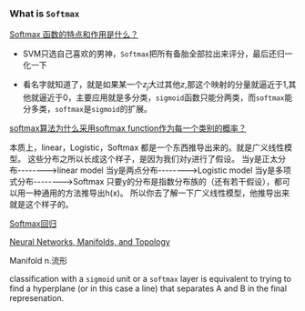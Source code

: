 ### What is `Softmax`

[Softmax 函数的特点和作用是什么？](https://www.zhihu.com/question/23765351)

- SVM只选自己喜欢的男神，`Softmax`把所有备胎全部拉出来评分，最后还归一化一下

- 看名字就知道了，就是如果某一个$z_j$大过其他$z$,那这个映射的分量就逼近于1,其他就逼近于0，主要应用就是多分类，`sigmoid`函数只能分两类，而`softmax`能分多类，`softmax`是`sigmoid`的扩展。


[softmax算法为什么采用softmax function作为每一个类别的概率？](https://www.zhihu.com/question/29435973)

本质上，linear，Logistic，Softmax 都是一个东西推导出来的。就是广义线性模型。
这些分布之所以长成这个样子，是因为我们对y进行了假设。
当y是正太分布-------->linear model
当y是两点分布-------->Logistic model
当y是多项式分布-------->Softmax
只要y的分布是指数分布族的（还有若干假设），都可以用一种通用的方法推导出h(x)。
所以你去了解一下广义线性模型，他推导出来就是这个样子的。

[Softmax回归](http://ufldl.stanford.edu/wiki/index.php/Softmax%E5%9B%9E%E5%BD%92)



[Neural Networks, Manifolds, and Topology](http://colah.github.io/posts/2014-03-NN-Manifolds-Topology/)

Manifold n.流形

classification with a `sigmoid` unit or a `softmax` layer is equivalent to trying to find a hyperplane (or in this case a line) that separates A
 and B in the final represenation.
